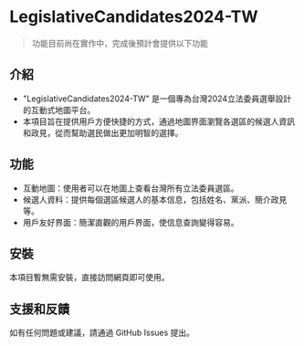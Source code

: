 # LegislativeCandidates2024-TW

> 功能目前尚在實作中，完成後預計會提供以下功能

## 介紹
- "LegislativeCandidates2024-TW" 是一個專為台灣2024立法委員選舉設計的互動式地圖平台。
- 本項目旨在提供用戶方便快捷的方式，通過地圖界面瀏覽各選區的候選人資訊和政見，從而幫助選民做出更加明智的選擇。

## 功能
- 互動地圖：使用者可以在地圖上查看台灣所有立法委員選區。
- 候選人資料：提供每個選區候選人的基本信息，包括姓名、黨派、簡介政見等。
- 用戶友好界面：簡潔直觀的用戶界面，使信息查詢變得容易。

## 安裝
本項目暫無需安裝，直接訪問網頁即可使用。

## 支援和反饋
如有任何問題或建議，請通過 GitHub Issues 提出。
